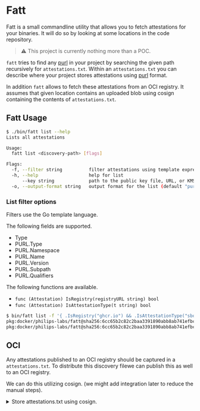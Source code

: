 # Fatt

Fatt is a small commandline utility that allows you to fetch attestations for your binaries. It will do so by looking at some locations in the code repository.

> :warning: This project is currently nothing more than a POC.

`fatt` tries to find any [purl][] in your project by searching the given path recursively for `attestations.txt`. Within an `attestations.txt` you can describe where your project stores attestations using [purl][] format.

In addition `fatt` allows to fetch these attestations from an OCI registry. It assumes that given location contains an uploaded blob using cosign containing the contents of `attestations.txt`.

## Fatt Usage

```bash
$ ./bin/fatt list --help
Lists all attestations

Usage:
  fatt list <discovery-path> [flags]

Flags:
  -f, --filter string          filter attestations using template expressions
  -h, --help                   help for list
      --key string             path to the public key file, URL, or KMS URI
  -o, --output-format string   output format for the list (default "purl")
```

### List filter options

Filters use the Go template language.

The following fields are supported.

* Type
* PURL.Type
* PURL.Namespace
* PURL.Name
* PURL.Version
* PURL.Subpath
* PURL.Qualifiers

The following functions are available.

* `func (Attestation) IsRegistry(registryURL string) bool`
* `func (Attestation) IsAttestationType(t string) bool`

```bash
$ bin/fatt list -f '{ .IsRegistry("ghcr.io") && .IsAttestationType("sbom") }'
pkg:docker/philips-labs/fatt@sha256:6cc65b2c82c2baa3391890abb8ab741efbcbc87baff3b06d5797afacb314ddd9?repository_url=ghcr.io&attestation_type=sbom
pkg:docker/philips-labs/fatt@sha256:6cc65b2c82c2baa3391890abb8ab741efbcbc87baff3b06d5797afacb314ddd9?repository_url=ghcr.io&attestation_type=sbom
```

## OCI

Any attestations published to an OCI registry should be captured in a `attestations.txt`. To distribute this discovery filewe can publish this as well to an OCI registry.

We can do this utilizing cosign. (we might add integration later to reduce the manual steps).

<details>
  <summary>Store attestations.txt using cosign.</summary>

  Using cosign we can leverage any [OCI registry][] to store our attestations. Once we stored the attestations we can capture that in an `attestations.txt` using [purl][] format. This `attestations.txt` we can also store in the [OCI registry][].

  ```shell
  $ cosign upload blob -f attestations.txt ghcr.io/philips-labs/fatt:attestations
  Uploading file from [attestations.txt] to [ghcr.io/philips-labs/fatt:attestations] with media type [text/plain]
  File [attestations.txt] is available directly at [ghcr.io/philips-labs/fatt@sha256:6cc65b2c82c2baa3391890abb8ab741efbcbc87baff3b06d5797afacb314ddd9]
  $ cosign sign --key cosign.key ghcr.io/philips-labs/fatt:attestations
  ```

  Using `fatt` we can now list the attestations stored in the OCI registry. `fatt` utilizes `sget` to fetch the `attestations.txt` and verify the signature. As we captured our attestations in PURL format we can also translate the attestations to docker format so we can also utilize sget to fetch the attestations themself.

  ```shell
  $ attestations="$(bin/fatt list --key cosign.pub -o docker ghcr.io/philips-labs/fatt:attestations)"
  Fetching attestations from ghcr.io/philips-labs/fatt:attestations…

  Verification for ghcr.io/philips-internal/attestations/slsa-workflow-examples/awesome-node-cli --
  The following checks were performed on each of these signatures:
    - The cosign claims were validated
    - The signatures were verified against the specified public key

  $ while read -r a ; do sget "$a" ; done <<< "$attestations"
  {
    "SPDXID": "SPDXRef-DOCUMENT",
    "name": "ghcr.io/philips-labs/slsa-provenance-v0.7.2",
    "spdxVersion": "SPDX-2.2",
    "creationInfo": {
      "created": "2022-02-25T13:01:35.3837117Z",
      "creators": [
        "Organization: Anchore, Inc",
        "Tool: syft-0.38.0"
      ],
      "licenseListVersion": "3.16"
    },
    …
  ```

</details>

[purl]: https://github.com/package-url/purl-spec "A minimal specification and implementation of purl aka. a Package 'mostly universal' URL."
